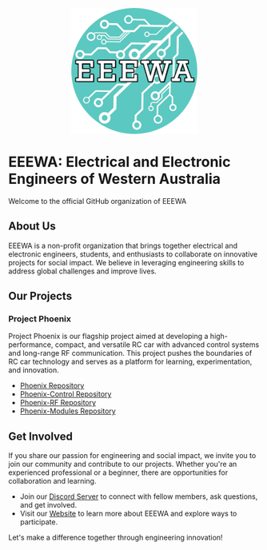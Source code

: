 <p align="center" width="100%">
<img src="download.png" alt="EEEWA Logo" style="width: 50%; min-width: 100px; display: block; margin: auto;">
</p>

# EEEWA: Electrical and Electronic Engineers of Western Australia

Welcome to the official GitHub organization of EEEWA

## About Us

EEEWA is a non-profit organization that brings together electrical and electronic engineers, students, and enthusiasts to collaborate on innovative projects for social impact. We believe in leveraging engineering skills to address global challenges and improve lives.

## Our Projects

### Project Phoenix

Project Phoenix is our flagship project aimed at developing a high-performance, compact, and versatile RC car with advanced control systems and long-range RF communication. This project pushes the boundaries of RC car technology and serves as a platform for learning, experimentation, and innovation.

- [Phoenix Repository](https://github.com/EEEWA-Club/Phoenix)
- [Phoenix-Control Repository](https://github.com/EEEWA-Club/Phoenix-Control)
- [Phoenix-RF Repository](https://github.com/EEEWA-Club/Phoenix-RF)
- [Phoenix-Modules Repository](https://github.com/EEEWA-Club/Phoenix-Modules)

## Get Involved

If you share our passion for engineering and social impact, we invite you to join our community and contribute to our projects. Whether you're an experienced professional or a beginner, there are opportunities for collaboration and learning.

- Join our [Discord Server](https://discord.gg/eeewa) to connect with fellow members, ask questions, and get involved.
- Visit our [Website](https://www.eeewa.org) to learn more about EEEWA and explore ways to participate.

Let's make a difference together through engineering innovation!

